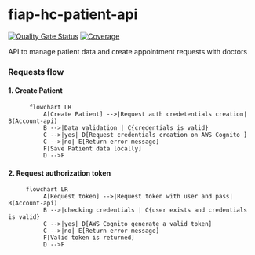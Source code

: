 # fiap-hc-patient-api

[![Quality Gate Status](https://sonarcloud.io/api/project_badges/measure?project=tech-challenge-fiap-5soat_fiap-hc-patient-api&metric=alert_status)](https://sonarcloud.io/summary/new_code?id=tech-challenge-fiap-5soat_fiap-hc-patient-api) [![Coverage](https://sonarcloud.io/api/project_badges/measure?project=tech-challenge-fiap-5soat_fiap-hc-patient-api&metric=coverage)](https://sonarcloud.io/summary/new_code?id=tech-challenge-fiap-5soat_fiap-hc-patient-api)

API to manage patient data and create appointment requests with doctors


### Requests flow

#### 1. Create Patient
```mermaid 
      flowchart LR 
          A[Create Patient] -->|Request auth credetentials creation| B(Account-api)
          B -->|Data validation | C{credentials is valid}
          C -->|yes| D[Request credentials creation on AWS Cognito ]
          C -->|no| E[Return error message]
          F[Save Patient data locally] 
          D -->F 
```
#### 2. Request authorization token
```mermaid
     flowchart LR 
          A[Request token] -->|Request token with user and pass| B(Account-api)
          B -->|checking credentials | C{user exists and credentials is valid}
          C -->|yes| D[AWS Cognito generate a valid token]
          C -->|no| E[Return error message]
          F[Valid token is returned] 
          D -->F 
```
 
